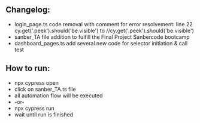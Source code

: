 ## Changelog:
- login_page.ts code removal with comment for error resolvement: line 22 cy.get('.peek').should('be.visible') to //cy.get('.peek').should('be.visible')
- sanber_TA file addition to fulfill the Final Project Sanbercode bootcamp 
- dashboard_pages.ts add several new code for selector initiation & call test 

## How to run:
- npx cypress open 
- click on sanber_TA.ts file
- all automation flow will be executed
- -or-
- npx cypress run
- wait until run is finished
